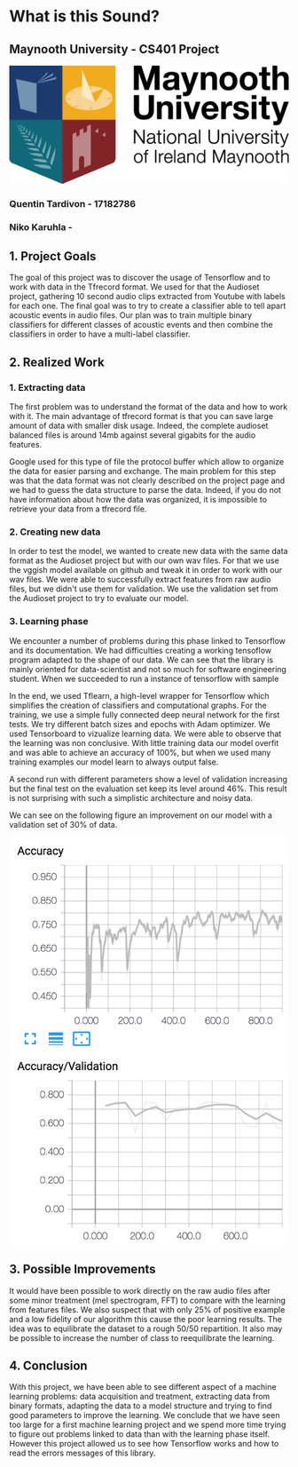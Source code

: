 # What is this Sound?
## Maynooth University - CS401 Project
![image](./figures/maynooth-logo.png)

### Quentin Tardivon - 17182786
### Niko Karuhla - 

## 1. Project Goals

The goal of this project was to discover the usage of Tensorflow and to work with data in the Tfrecord format. 
We used for that the Audioset project, gathering 10 second audio clips extracted from Youtube with labels for each one.
The final goal was to try to create a classifier able to tell apart acoustic events in audio files. Our plan was to train multiple binary classifiers for different classes of acoustic events and then combine the classifiers in order to have a multi-label classifier.

## 2. Realized Work

  ### 1. Extracting data

  The first problem was to understand the format of the data and how to work with it. The main advantage of tfrecord format is that you can 
  save large amount of data with smaller disk usage. Indeed, the complete audioset balanced files is around 14mb against several gigabits for
  the audio features. 

  Google used for this type of file the protocol buffer which allow to organize the data for easier parsing and exchange.
  The main problem for this step was that the data format was not clearly described on the project page and we had to guess the data structure 
  to parse the data. Indeed, if you do not have information about how the data was organized, it is impossible to retrieve your data from 
  a tfrecord file.
  ### 2. Creating new data
  In order to test the model, we wanted to create new data with the same data format as the Audioset project but with our own wav files. 
  For that we use the vggish model available on github and tweak it in order to work with our wav files.
  We were able to successfully extract features from raw audio files, but we didn't use them for validation. We use the validation
  set from the Audioset project to try to evaluate our model.
  ### 3. Learning phase
  We encounter a number of problems during this phase linked to Tensorflow and its documentation.
  We had difficulties creating a working tensoflow program adapted to the shape
  of our data. We can see that the library is mainly oriented for data-scientist 
  and not so much for software engineering student.
  When we succeeded to run a instance of tensorflow with sample 
  
  In the end, we used Tflearn, a high-level wrapper for Tensorflow which simplifies the creation of classifiers and computational graphs. 
  For the training, we use a simple fully connected deep neural network for the first tests. We try different batch sizes and epochs with Adam
  optimizer. We used Tensorboard to vizualize learning data. 
  We were able to observe that the learning was non conclusive. With little training data our model overfit and was able to achieve an accuracy of 100%, but when we used many training examples our model learn to always output false.

  A second run with different parameters show a level of validation increasing but the final test on the evaluation set keep 
  its level around 46%. This result is not surprising with such a simplistic architecture and noisy data. 

  We can see on the following figure an improvement on our model with a validation set of 30% of data. 
  
  ![fig](./figures/final_run.png)

## 3. Possible Improvements

It would have been possible to work directly on the raw audio files after some
minor treatment (mel spectrogram, FFT) to compare with the learning from 
features files. We also suspect that with only 25% of positive example and 
a low fidelity of our algorithm this cause the poor learning results. The idea was
to equilibrate the dataset to a rough 50/50 repartition. It also may be possible to 
increase the number of class to reequilibrate the learning.

## 4. Conclusion
With this project, we have been able to see different aspect of a machine learning problems:
data acquisition and treatment, extracting data from binary formats, adapting the data to a model 
structure and trying to find good parameters to improve the learning. 
We conclude that we have seen too large for a first machine learning project and we spend more time trying to figure out
problems linked to data than with the learning phase itself. However this project allowed us to see how Tensorflow 
works and how to read the errors messages of this library.